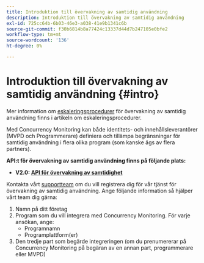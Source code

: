 ```yaml
---
title: Introduktion till övervakning av samtidig användning
description: Introduktion till övervakning av samtidig användning
exl-id: 725cc64b-6b03-46e3-a038-41e9b1341c6b
source-git-commit: f30b6814b8a77424c13337d44d7b247105e0bfe2
workflow-type: tm+mt
source-wordcount: '136'
ht-degree: 0%

---
```


# Introduktion till övervakning av samtidig användning {#intro}

Mer information om [eskaleringsprocedurer](/help/concurrency-monitoring/cm-escalation-procedures.md) för övervakning av samtidig användning finns i artikeln om eskaleringsprocedurer.

Med Concurrency Monitoring kan både identitets- och innehållsleverantörer (MVPD och Programmerare) definiera och tillämpa begränsningar för samtidig användning i flera olika program (som kanske ägs av flera partners).

**API:t för övervakning av samtidig användning finns på följande plats:**

* **V2.0: [API för övervakning av samtidighet](http://docs.adobeptime.io/cm-api-v2/)**

Kontakta vårt [supportteam](mailto:tve-support@adobe.com) om du vill registrera dig för vår tjänst för övervakning av samtidig användning. Ange följande information så hjälper vårt team dig gärna:

1. Namn på ditt företag
1. Program som du vill integrera med Concurrency Monitoring. För varje ansökan, ange:
   * Programnamn
   * Programplattform(er)
1. Den tredje part som begärde integreringen (om du prenumererar på Concurrency Monitoring på begäran av en annan part, programmerare eller MVPD)
